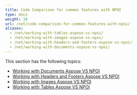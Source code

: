 ```yaml
---
title: Code Comparison for common features with NPOI
type: docs
weight: 10
url: /net/code-comparison-for-common-features-with-npoi/
aliases:
  - /net/working-with-tables-aspose-vs-npoi/
  - /net/working-with-images-aspose-vs-npoi/
  - /net/working-with-headers-and-footers-aspose-vs-npoi/
  - /net/working-with-documents-aspose-vs-npoi/
---
```


This section has the following topics:

- [Working with Documents Aspose VS NPOI](https://docs.aspose.com/words/net/code-comparison-for-common-features-with-npoi/)
- [Working with Headers and Footers Aspose VS NPOI](https://docs.aspose.com/words/net/code-comparison-for-common-features-with-npoi/)
- [Working with Images Aspose VS NPOI](https://docs.aspose.com/words/net/code-comparison-for-common-features-with-npoi/)
- [Working with Tables Aspose VS NPOI](https://docs.aspose.com/words/net/code-comparison-for-common-features-with-npoi/)
